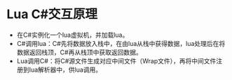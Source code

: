 # Lua C#交互原理
- 在C#实例化一个lua虚拟机，并加载lua。
- C#调用lua：C#先将数据放入栈中，在由lua从栈中获得数据，lua处理后在将数据返回栈顶，C#再从栈顶中获取返回数据。
- Lua调用C#：将C#源文件生成对应中间文件（Wrap文件），再将中间文件注册到lua解析器中，供lua调用。
